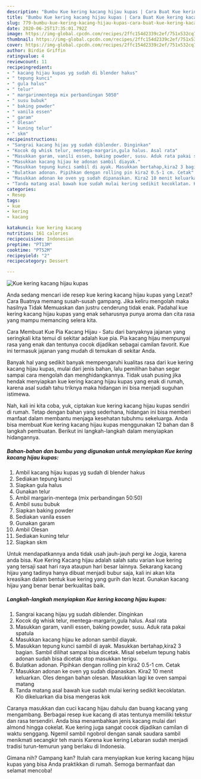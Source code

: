 ```yaml
---
description: "Bumbu Kue kering kacang hijau kupas | Cara Buat Kue kering kacang hijau kupas Yang Lezat Sekali"
title: "Bumbu Kue kering kacang hijau kupas | Cara Buat Kue kering kacang hijau kupas Yang Lezat Sekali"
slug: 779-bumbu-kue-kering-kacang-hijau-kupas-cara-buat-kue-kering-kacang-hijau-kupas-yang-lezat-sekali
date: 2020-06-25T17:35:01.792Z
image: https://img-global.cpcdn.com/recipes/2ffc154d2339c2ef/751x532cq70/kue-kering-kacang-hijau-kupas-foto-resep-utama.jpg
thumbnail: https://img-global.cpcdn.com/recipes/2ffc154d2339c2ef/751x532cq70/kue-kering-kacang-hijau-kupas-foto-resep-utama.jpg
cover: https://img-global.cpcdn.com/recipes/2ffc154d2339c2ef/751x532cq70/kue-kering-kacang-hijau-kupas-foto-resep-utama.jpg
author: Birdie Griffin
ratingvalue: 4
reviewcount: 11
recipeingredient:
- " kacang hijau kupas yg sudah di blender hakus"
- " tepung kunci"
- " gula halus"
- " telur"
- " margarinmentega mix perbandingan 5050"
- " susu bubuk"
- " baking powder"
- " vanila essen"
- " garam"
- " Olesan"
- " kuning telur"
- " skm"
recipeinstructions:
- "Sangrai kacang hijau yg sudah diblender. Dinginkan"
- "Kocok dg whisk telur, mentega-margarin,gula halus. Asal rata"
- "Masukkan garam, vanili essen, baking powder, susu. Aduk rata pakai spatula"
- "Masukkan kacang hijau ke adonan sambil diayak."
- "Masukkan tepung kunci sambil di ayak. Masukkan bertahap,kira2 3 bagian. Sambil dilihat sampai bisa dicetak. Misal sebelum tepung habis adonan sudah bisa dicetak stop masukkan terigu."
- "Bulatkan adonan. Pipihkan dengan rolling pin kira2 0.5-1 cm. Cetak"
- "Masukkan adonan ke oven yg sudah dipanaskan. Kira2 10 menit keluarkan. Oles dengan bahan olesan. Masukkan lagi ke oven sampai matang"
- "Tanda matang asal bawah kue sudah mulai kering sedikit kecoklatan. Klo dikeluarkan dia bisa mengeras kok"
categories:
- Resep
tags:
- kue
- kering
- kacang

katakunci: kue kering kacang 
nutrition: 161 calories
recipecuisine: Indonesian
preptime: "PT13M"
cooktime: "PT52M"
recipeyield: "2"
recipecategory: Dessert

---
```



![Kue kering kacang hijau kupas](https://img-global.cpcdn.com/recipes/2ffc154d2339c2ef/751x532cq70/kue-kering-kacang-hijau-kupas-foto-resep-utama.jpg)

Anda sedang mencari ide resep kue kering kacang hijau kupas yang Lezat? Cara Buatnya memang susah-susah gampang. Jika keliru mengolah maka hasilnya Tidak Memuaskan dan justru cenderung tidak enak. Padahal kue kering kacang hijau kupas yang enak seharusnya punya aroma dan cita rasa yang mampu memancing selera kita.

Cara Membuat Kue Pia Kacang Hijau - Satu dari banyaknya jajanan yang seringkali kita temui di sekitar adalah kue pia. Pia kacang hijau mempunyai rasa yang enak dan tentunya cocok dijadikan sebagai camilan favorit. Kue ini termasuk jajanan yang mudah di temukan di sekitar Anda.

Banyak hal yang sedikit banyak mempengaruhi kualitas rasa dari kue kering kacang hijau kupas, mulai dari jenis bahan, lalu pemilihan bahan segar sampai cara mengolah dan menghidangkannya. Tidak usah pusing jika hendak menyiapkan kue kering kacang hijau kupas yang enak di rumah, karena asal sudah tahu triknya maka hidangan ini bisa menjadi suguhan istimewa.


Nah, kali ini kita coba, yuk, ciptakan kue kering kacang hijau kupas sendiri di rumah. Tetap dengan bahan yang sederhana, hidangan ini bisa memberi manfaat dalam membantu menjaga kesehatan tubuhmu sekeluarga. Anda bisa membuat Kue kering kacang hijau kupas menggunakan 12 bahan dan 8 langkah pembuatan. Berikut ini langkah-langkah dalam menyiapkan hidangannya.

<!--inarticleads1-->

##### Bahan-bahan dan bumbu yang digunakan untuk menyiapkan Kue kering kacang hijau kupas:

1. Ambil  kacang hijau kupas yg sudah di blender hakus
1. Sediakan  tepung kunci
1. Siapkan  gula halus
1. Gunakan  telur
1. Ambil  margarin-mentega (mix perbandingan 50:50)
1. Ambil  susu bubuk
1. Siapkan  baking powder
1. Sediakan  vanila essen
1. Gunakan  garam
1. Ambil  Olesan
1. Sediakan  kuning telur
1. Siapkan  skm


Untuk mendapatkannya anda tidak usah jauh-jauh pergi ke Jogja, karena anda bisa. Kue Kering Kacang hijau adalah salah satu varian kue kering yang tersaji saat hari raya ataupun hari besar lainnya. Sekarang kacang hijau yang tadinya hanya dibuat menjadi bubur saja, kali ini akan kita kreasikan dalam bentuk kue kering yang gurih dan lezat. Gunakan kacang hijau yang benar benar berkualitas baik. 

<!--inarticleads2-->

##### Langkah-langkah menyiapkan Kue kering kacang hijau kupas:

1. Sangrai kacang hijau yg sudah diblender. Dinginkan
1. Kocok dg whisk telur, mentega-margarin,gula halus. Asal rata
1. Masukkan garam, vanili essen, baking powder, susu. Aduk rata pakai spatula
1. Masukkan kacang hijau ke adonan sambil diayak.
1. Masukkan tepung kunci sambil di ayak. Masukkan bertahap,kira2 3 bagian. Sambil dilihat sampai bisa dicetak. Misal sebelum tepung habis adonan sudah bisa dicetak stop masukkan terigu.
1. Bulatkan adonan. Pipihkan dengan rolling pin kira2 0.5-1 cm. Cetak
1. Masukkan adonan ke oven yg sudah dipanaskan. Kira2 10 menit keluarkan. Oles dengan bahan olesan. Masukkan lagi ke oven sampai matang
1. Tanda matang asal bawah kue sudah mulai kering sedikit kecoklatan. Klo dikeluarkan dia bisa mengeras kok


Caranya masukkan dan cuci kacang hijau dahulu dan buang kacang yang mengambang. Berbagai resep kue kacang di atas tentunya memiliki tekstur dan rasa tersendiri. Anda bisa menambahkan jenis kacang mulai dari almond hingga cokelat. Kue kering juga sangat cocok dijadikan camilan di waktu senggang. Ngemil sambil ngobrol dengan sanak saudara sambil menikmati secangkir teh manis Karena kue kering Lebaran sudah menjadi tradisi turun-temurun yang berlaku di Indonesia. 

Gimana nih? Gampang kan? Itulah cara menyiapkan kue kering kacang hijau kupas yang bisa Anda praktikkan di rumah. Semoga bermanfaat dan selamat mencoba!
